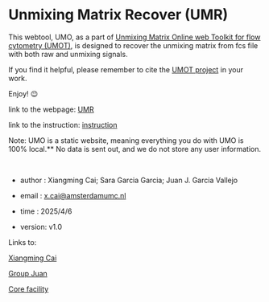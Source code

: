 # Unmixing Matrix Recover (UMR)

This webtool, UMO, as a part of [Unmixing Matrix Online web Toolkit for flow cytometry (UMOT)](https://github.com/xiangmingcai/UMOT), is designed to recover the unmixing matrix from fcs file with both raw and unmixing signals.

If you find it helpful, please remember to cite the [UMOT project](https://github.com/xiangmingcai/UMOT) in your work.

Enjoy! 😉

link to the webpage: [UMR](https://xiangmingcai.github.io/UnmixingMtxRecover.github.io/)

link to the instruction: [instruction](https://github.com/xiangmingcai/UnmixingMtxRecover.github.io/blob/main/instruction.md)

Note: UMO is a static website, meaning everything you do with UMO is 100% local.** No data is sent out, and we do not store any user information.

<br>

- author : Xiangming Cai; Sara Garcia Garcia; Juan J. Garcia Vallejo

- email : x.cai@amsterdamumc.nl

- time : 2025/4/6

- version: v1.0

Links to: 

[Xiangming Cai](https://www.linkedin.com/in/xiangming-cai-7a95a1258/)

[Group Juan](https://immunologyamsterdam.org/2020/08/10/juan-j-garcia-vallejo/)

[Core facility](https://vumc.nl/research/overzicht/molecular-cell-biology-immunology-research/mcbi-technology-center/o2flow-facility-mcbi.htm)
